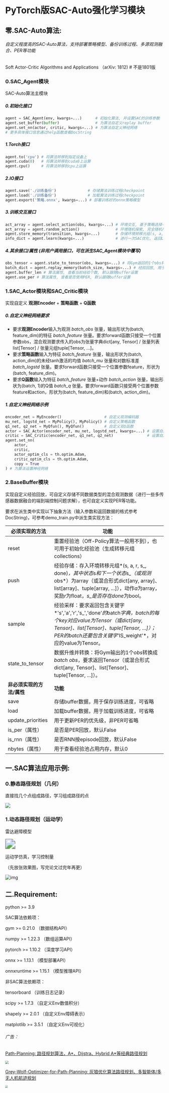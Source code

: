 # PyTorch版SAC-Auto强化学习模块

## 零.SAC-Auto算法:

###### 自定义程度高的SAC-Auto算法，支持部署策略模型、备份训练过程、多源观测融合、PER等功能

Soft Actor-Critic Algorithms and Applications （arXiv: 1812) # 不是1801版

### 0.SAC_Agent模块

SAC-Auto算法主模块

##### 0.初始化接口

```python
agent = SAC_Agent(env, kwargs=...)      # 初始化算法, 并设置SAC的训练参数
agent.set_buffer(buffer)                # 为算法自定义replay buffer
agent.set_nn(actor, critic, kwargs=...) # 为算法自定义神经网络
# 更多具体接口信息通过help函数查看DocString
```

##### 1.Torch接口

```python
agent.to('cpu') # 将算法转移到指定设备上
agent.cuda(0)   # 将算法转移到cuda0上运算
agent.cpu()     # 将算法转移到cpu上运算
```

##### 2.IO接口

```python
agent.save('./训练备份')              # 存储算法训练过程checkpoint
agent.load('./训练备份')              # 加载算法训练过程checkpoint
agent.export('策略.onnx', kwargs=...) # 部署训练好的onnx策略模型
```

##### 3.训练交互接口

```python
act_array = agent.select_action(obs, kwargs=...) # 环境交互, 基于策略选择-1~1的随机/确定动作
act_array = agent.random_action()                # 环境随机探索, 完全随机产生-1~1的动作
agent.store_memory(transition, kwargs=...)       # 存储环境转移元组(s, a, r, s_, done)
info_dict = agent.learn(kwargs=...)              # 进行一次SAC优化, 返回Loss/Q函数/...
```

##### 4.其余接口/属性 (非用户调用接口，可在派生SAC_Agent模块中覆写)

```python
obs_tensor = agent.state_to_tensor(obs, kwargs=...) # 将Gym返回的1个obs转换成batch_obs, 用于处理混合输入情况, 默认跟随buffer设置
batch_dict = agent.replay_memory(batch_size, kwargs=...) # 经验回放, 用于实现花样经验回放, 默认跟随buffer设置
agent.buffer_len # 算法属性, 查看当前经验个数, 默认跟随buffer设置
agent.use_per # 算法属性, 查看是否使用PER, 默认跟随buffer设置
```

### 1.SAC_Actor模块和SAC_Critic模块

实现自定义 **观测Encoder** + **策略函数** + **Q函数**

##### 0.自定义神经网络要求

- 要求**观测Encoder**输入为观测 *batch_obs* 张量，输出形状为(batch, feature_dim)的特征 *batch_feature* 张量。要求forward函数只接受一个位置参数obs，混合观测要求传入的obs为张量字典dict[any, Tensor] / 张量列表list[Tensor] / 张量元组tuple[Tensor, ...]。
- 要求**策略函数**输入为特征 *batch_feature* 张量，输出形状为(batch, action_dim)的未经tanh激活的均值 *batch_mu* 张量和对数标准差 *batch_logstd* 张量。要求forward函数只接受一个位置参数feature，形状为(batch, feature_dim)。
- 要求**Q函数**输入为特征 *batch_feature* 张量+动作 *batch_action* 张量，输出形状为(batch, 1)的Q值 *batch_q* 张量。要求forward函数只接受两个位置参数feature和action，形状为(batch, feature_dim)和(batch, action_dim)。

##### 1.自定义神经网络示例

```python
encoder_net = MyEncoder()                   # 自定义观测编码器
mu_net, logstd_net = MyPolicy(), MyPolicy() # 自定义策略函数
q1_net, q2_net = MyQfun(), MyQfun()         # 自定义双Q函数
actor = SAC_Actor(encoder_net, mu_net, logstd_net, kwargs=...) # 设置自定义actor网络
critic = SAC_Critic(encoder_net, q1_net, q2_net)               # 设置自定义critic网络
agent.set_nn(
    actor, 
    critic, 
    actor_optim_cls = th.optim.Adam, 
    critic_optim_cls = th.optim.Adam, 
    copy = True
) # 为算法设置神经网络
```

### 2.BaseBuffer模块

实现自定义经验回放，可自定义存储不同数据类型的混合观测数据（进行一些多传感器数据融合的端到端控制问题求解），也可自定义实现PER等功能。

要求在派生类中实现以下抽象方法（输入参数和返回数据的格式参考DocString)，可参考demo_train.py中派生类实现方法：

| **必须实现的方法**        | **功能**                                                     |
| ------------------------- | ------------------------------------------------------------ |
| reset                     | 重置经验池（Off-Policy算法一般用不到），也可用于初始化经验池（生成转移元组collections） |
| push                      | 经验存储：存入环境转移元组*(s, a, r, s_, done)*，其中状态*s*和下一个状态*s_*（或观测*obs*）为array（或混合形式dict[any, array]、list[array]、tuple[array, ...]），动作*a*为array，奖励*r*为float，*s_*是否存在*done*为bool。 |
| sample                    | 经验采样：要求返回包含关键字*'s','a','r','s_','done'*的*batch*字典，*batch*的每个key对应value为Tensor（或dict[any, Tensor]、list[Tensor]、tuple[Tensor, ...]）；PER的batch还要包含关键字*'IS_weight'*，对应的value为Tensor。 |
| state_to_tensor           | 数据升维并转换：将Gym输出的1个*obs*转换成*batch obs*，要求返回Tensor（或混合形式dict[any, Tensor]、list[Tensor]、tuple[Tensor, ...]）。 |
| **非必须实现的方法/属性** | **功能**                                                     |
| save                      | 存储buffer数据，用于保存训练进度，可省略                     |
| load                      | 加载buffer数据，用于加载训练进度，可省略                     |
| update_priorities         | 用于更新PER的优先级，非PER可省略                             |
| is_per（属性）            | 是否是PER回放，默认False                                     |
| is_rnn（属性）            | 是否RNN按episode回放，默认False                              |
| nbytes（属性）            | 用于查看经验池占用内存，默认0                                |

## 一.SAC算法应用示例:

### 0.静态路径规划（几何）

直接找几个点组成路径，学习组成路径的点

![](图片/Result.png)

### 1.动态路径规划（运动学）

雷达避障模型

<img src="图片/Lidar.gif" style="zoom:200%;" />

运动学仿真，学习控制量

（先放张效果图，写完论文过完年再更）

![img](图片/amagi.png)

## 二.**Requirement**:

python >= 3.9

SAC算法依赖项：

gym >= 0.21.0 （数据结构API）

numpy >= 1.22.3 （数组运算API）

pytorch >= 1.10.2 （深度学习API）

onnx >= 1.13.1 （模型部署API）

onnxruntime >= 1.15.1 （模型推理API）

非SAC算法依赖项：

tensorboard （训练日志记录）

scipy >= 1.7.3 （自定义Env数值积分）

shapely >= 2.0.1 （自定义Env障碍表示）

matplotlib >= 3.5.1 （自定义Env可视化）

###### 广告：

[Path-Planning: 路径规划算法，A*、Dijstra、Hybrid A*等经典路径规划](https://github.com/zhaohaojie1998/A-Star-for-Path-Planning)

<img src="图片/ad1.png" style="zoom: 67%;" />

[Grey-Wolf-Optimizer-for-Path-Planning: 灰狼优化算法路径规划、多智能体/多无人机航迹规划](https://github.com/zhaohaojie1998/Grey-Wolf-Optimizer-for-Path-Planning)

<img src="图片/ad2.png" style="zoom: 50%;" />
